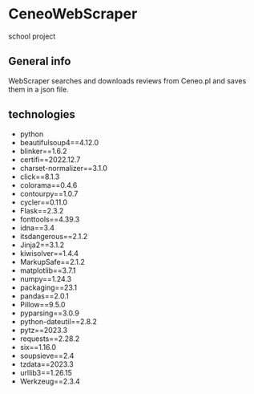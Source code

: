 # CeneoWebScraper
school project

## General info
WebScraper searches and downloads reviews from Ceneo.pl and saves them in a json file.

## technologies

  * python  
  * beautifulsoup4==4.12.0  
  * blinker==1.6.2  
  * certifi==2022.12.7  
  * charset-normalizer==3.1.0  
  * click==8.1.3  
  * colorama==0.4.6  
  * contourpy==1.0.7  
  * cycler==0.11.0  
  * Flask==2.3.2  
  * fonttools==4.39.3  
  * idna==3.4  
  * itsdangerous==2.1.2  
  * Jinja2==3.1.2  
  * kiwisolver==1.4.4  
  * MarkupSafe==2.1.2  
  * matplotlib==3.7.1  
  * numpy==1.24.3  
  * packaging==23.1  
  * pandas==2.0.1  
  * Pillow==9.5.0  
  * pyparsing==3.0.9    
  * python-dateutil==2.8.2  
  * pytz==2023.3  
  * requests==2.28.2  
  * six==1.16.0  
  * soupsieve==2.4  
  * tzdata==2023.3  
  * urllib3==1.26.15  
  * Werkzeug==2.3.4  

